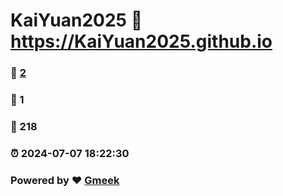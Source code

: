 # KaiYuan2025 :link: https://KaiYuan2025.github.io 
### :page_facing_up: [2](https://KaiYuan2025.github.io/tag.html) 
### :speech_balloon: 1 
### :hibiscus: 218 
### :alarm_clock: 2024-07-07 18:22:30 
### Powered by :heart: [Gmeek](https://github.com/Meekdai/Gmeek)
